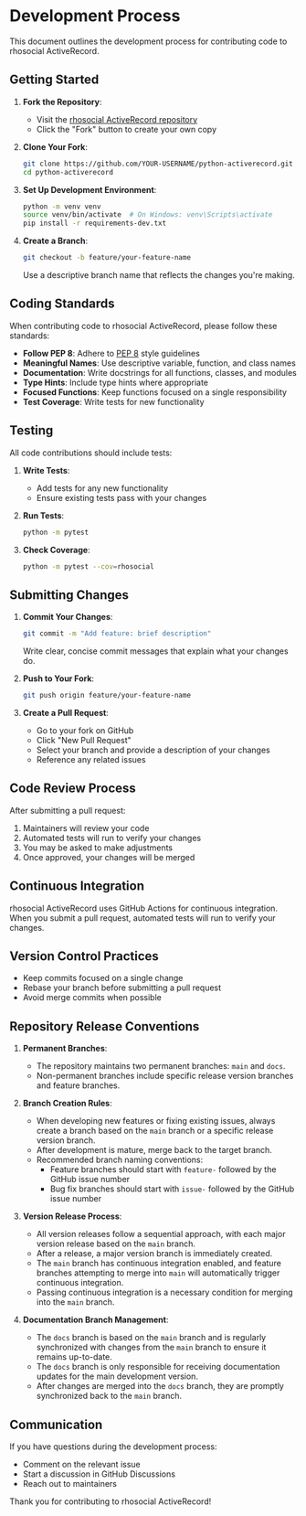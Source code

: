 # Development Process

This document outlines the development process for contributing code to rhosocial ActiveRecord.

## Getting Started

1. **Fork the Repository**:
   - Visit the [rhosocial ActiveRecord repository](https://github.com/rhosocial/python-activerecord)
   - Click the "Fork" button to create your own copy

2. **Clone Your Fork**:
   ```bash
   git clone https://github.com/YOUR-USERNAME/python-activerecord.git
   cd python-activerecord
   ```

3. **Set Up Development Environment**:
   ```bash
   python -m venv venv
   source venv/bin/activate  # On Windows: venv\Scripts\activate
   pip install -r requirements-dev.txt
   ```

4. **Create a Branch**:
   ```bash
   git checkout -b feature/your-feature-name
   ```
   Use a descriptive branch name that reflects the changes you're making.

## Coding Standards

When contributing code to rhosocial ActiveRecord, please follow these standards:

- **Follow PEP 8**: Adhere to [PEP 8](https://www.python.org/dev/peps/pep-0008/) style guidelines
- **Meaningful Names**: Use descriptive variable, function, and class names
- **Documentation**: Write docstrings for all functions, classes, and modules
- **Type Hints**: Include type hints where appropriate
- **Focused Functions**: Keep functions focused on a single responsibility
- **Test Coverage**: Write tests for new functionality

## Testing

All code contributions should include tests:

1. **Write Tests**:
   - Add tests for any new functionality
   - Ensure existing tests pass with your changes

2. **Run Tests**:
   ```bash
   python -m pytest
   ```

3. **Check Coverage**:
   ```bash
   python -m pytest --cov=rhosocial
   ```

## Submitting Changes

1. **Commit Your Changes**:
   ```bash
   git commit -m "Add feature: brief description"
   ```
   Write clear, concise commit messages that explain what your changes do.

2. **Push to Your Fork**:
   ```bash
   git push origin feature/your-feature-name
   ```

3. **Create a Pull Request**:
   - Go to your fork on GitHub
   - Click "New Pull Request"
   - Select your branch and provide a description of your changes
   - Reference any related issues

## Code Review Process

After submitting a pull request:

1. Maintainers will review your code
2. Automated tests will run to verify your changes
3. You may be asked to make adjustments
4. Once approved, your changes will be merged

## Continuous Integration

rhosocial ActiveRecord uses GitHub Actions for continuous integration. When you submit a pull request, automated tests will run to verify your changes.

## Version Control Practices

- Keep commits focused on a single change
- Rebase your branch before submitting a pull request
- Avoid merge commits when possible

## Repository Release Conventions

1. **Permanent Branches**:
   - The repository maintains two permanent branches: `main` and `docs`.
   - Non-permanent branches include specific release version branches and feature branches.

2. **Branch Creation Rules**:
   - When developing new features or fixing existing issues, always create a branch based on the `main` branch or a specific release version branch.
   - After development is mature, merge back to the target branch.
   - Recommended branch naming conventions:
     - Feature branches should start with `feature-` followed by the GitHub issue number
     - Bug fix branches should start with `issue-` followed by the GitHub issue number

3. **Version Release Process**:
   - All version releases follow a sequential approach, with each major version release based on the `main` branch.
   - After a release, a major version branch is immediately created.
   - The `main` branch has continuous integration enabled, and feature branches attempting to merge into `main` will automatically trigger continuous integration.
   - Passing continuous integration is a necessary condition for merging into the `main` branch.

4. **Documentation Branch Management**:
   - The `docs` branch is based on the `main` branch and is regularly synchronized with changes from the `main` branch to ensure it remains up-to-date.
   - The `docs` branch is only responsible for receiving documentation updates for the main development version.
   - After changes are merged into the `docs` branch, they are promptly synchronized back to the `main` branch.

## Communication

If you have questions during the development process:

- Comment on the relevant issue
- Start a discussion in GitHub Discussions
- Reach out to maintainers

Thank you for contributing to rhosocial ActiveRecord!